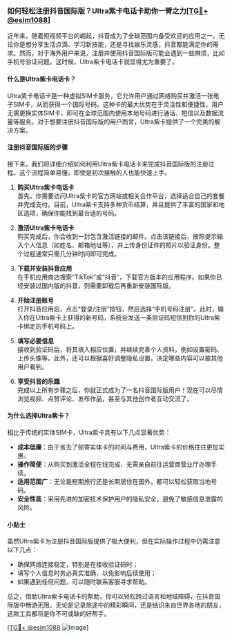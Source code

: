 ### 如何轻松注册抖音国际版？Ultra紫卡电话卡助你一臂之力[[TG💪+ @esim1088](https://t.me/s/esim1088)]

近年来，随着短视频平台的崛起，抖音成为了全球范围内备受欢迎的应用之一。无论你是想分享生活点滴、学习新技能，还是寻找娱乐灵感，抖音都能满足你的需求。然而，对于海外用户来说，注册并使用抖音国际版可能会遇到一些麻烦，比如手机号验证问题。这时候，Ultra紫卡电话卡就显得尤为重要了。

#### 什么是Ultra紫卡电话卡？

Ultra紫卡电话卡是一种虚拟SIM卡服务，它允许用户通过网络购买并激活一张电子SIM卡，从而获得一个国际号码。这种卡的最大优势在于灵活性和便捷性，用户无需更换实体SIM卡，即可在全球范围内使用本地号码进行通话、短信以及数据流量等服务。对于想要注册抖音国际版的用户而言，Ultra紫卡提供了一个完美的解决方案。

#### 注册抖音国际版的步骤

接下来，我们将详细介绍如何利用Ultra紫卡电话卡来完成抖音国际版的注册过程。这个流程简单易懂，即使是初次接触的人也能快速上手。

1. **购买Ultra紫卡电话卡**  
   首先，你需要访问Ultra紫卡的官方网站或相关合作平台，选择适合自己的套餐并完成支付。目前，Ultra紫卡支持多种货币结算，并且提供了丰富的国家和地区选项，确保你能找到最合适的号码。

2. **激活Ultra紫卡电话卡**  
   购买完成后，你会收到一封包含激活链接的邮件。点击该链接后，按照提示输入个人信息（如姓名、邮箱地址等），并上传身份证件的照片以验证身份。整个过程通常只需几分钟时间即可完成。

3. **下载并安装抖音应用**  
   在手机应用商店搜索“TikTok”或“抖音”，下载官方版本的应用程序。如果你已经安装过国内版的抖音，则需要卸载后再重新安装国际版。

4. **开始注册账号**  
   打开抖音应用后，点击“登录/注册”按钮，然后选择“手机号码注册”。此时，输入你在Ultra紫卡上获得的新号码，系统会发送一条验证码短信到你的Ultra紫卡绑定的手机号码上。

5. **填写必要信息**  
   接收到验证码后，将其填入相应位置，并继续完善个人资料，例如设置密码、上传头像等。此外，还可以根据喜好调整隐私设置，决定哪些内容可以被其他用户看到。

6. **享受抖音的乐趣**  
   完成以上所有步骤之后，你就正式成为了一名抖音国际版用户！现在可以尽情浏览视频、点赞评论、发布作品，甚至与其他创作者互动交流了。

#### 为什么选择Ultra紫卡？

相比于传统的实体SIM卡，Ultra紫卡具有以下几点显著优势：

- **成本低廉**：由于省去了邮寄实体卡的时间与费用，Ultra紫卡的价格往往更加实惠。
- **操作简便**：从购买到激活全程在线完成，无需亲自前往运营商营业厅办理手续。
- **适用范围广**：无论是短期旅行还是长期居住在国外，都可以轻松获取当地号码。
- **安全性高**：采用先进的加密技术保护用户的隐私安全，避免了敏感信息泄露的风险。

#### 小贴士

虽然Ultra紫卡为注册抖音国际版提供了极大便利，但在实际操作过程中仍需注意以下几点：

- 确保网络连接稳定，特别是在接收验证码时；
- 填写个人信息时务必真实准确，以免影响后续使用；
- 如果遇到任何问题，可以随时联系客服寻求帮助。

总之，借助Ultra紫卡电话卡的帮助，你可以轻松跨过语言和地域障碍，在抖音国际版中畅游无阻。无论是记录旅途中的精彩瞬间，还是结识来自世界各地的朋友，这款工具都将是你不可或缺的好帮手。

[[TG💪+ @esim1088](https://t.me/s/esim1088) ![Image](https://i.postimg.cc/4NQfJmqS/Snipaste-2025-05-13-00-14-12.png)]